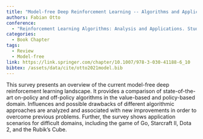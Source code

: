 ```yaml
---
title: "Model-free Deep Reinforcement Learning -- Algorithms and Applications"
authors: Fabian Otto
conference: 
  - "Reinforcement Learning Algorithms: Analysis and Applications. Studies in Computational Intelligence, vol 883."
categories:
  - Book Chapter
tags: 
  - Review
  - Model-free
link: https://link.springer.com/chapter/10.1007/978-3-030-41188-6_10
bibtex: /assets/data/cite/otto2021model.bib
---
```

This survey presents an overview of the current model-free deep reinforcement learning landscape. It provides a comparison of state-of-the-art on-policy and off-policy algorithms in the value-based and policy-based domain. Influences and possible drawbacks of different algorithmic approaches are analyzed and associated with new improvements in order to overcome previous problems. Further, the survey shows application scenarios for difficult domains, including the game of Go, Starcraft II, Dota 2, and the Rubik’s Cube.